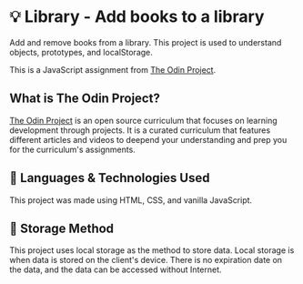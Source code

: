 # :bulb: Library - Add books to a library
Add and remove books from a library. This project is used to understand objects, prototypes, and localStorage.

This is a JavaScript assignment from [The Odin Project](https://www.theodinproject.com/courses/javascript/lessons/library).

## What is The Odin Project?
[The Odin Project](https://www.theodinproject.com/about) is an open source curriculum that focuses on learning development through projects. It is a curated curriculum that features different articles and videos to deepend your understanding and prep you for the curriculum's assignments.

## :rocket: Languages & Technologies Used
This project was made using HTML, CSS, and vanilla JavaScript.

## :file_folder: Storage Method
This project uses local storage as the method to store data. Local storage is when data is stored on the client's device. There is no expiration date on the data, and the data can be accessed without Internet. 
